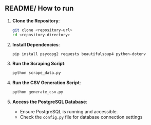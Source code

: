 ## README/ How to run

1. **Clone the Repository**:
   ```bash
   git clone <repository-url>
   cd <repository-directory>
   ```
   
2. **Install Dependencies**:
   ```bash
   pip install psycopg2 requests beautifulsoup4 python-dotenv
   ```
   
3. **Run the Scraping Script**:
   ```bash
   python scrape_data.py
   ```
   
4. **Run the CSV Generation Script**:
   ```bash
   python generate_csv.py
   ```
   
5. **Access the PostgreSQL Database**:
   - Ensure PostgreSQL is running and accessible.
   - Check the `config.py` file for database connection settings
